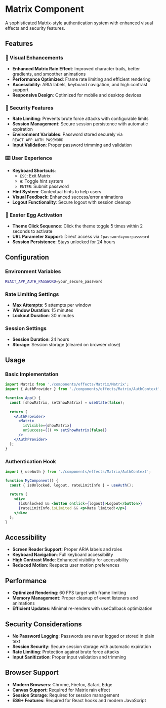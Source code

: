 # Matrix Component

A sophisticated Matrix-style authentication system with enhanced visual effects and security features.

## Features

### 🎨 Visual Enhancements

- **Enhanced Matrix Rain Effect**: Improved character trails, better gradients, and smoother animations
- **Performance Optimized**: Frame rate limiting and efficient rendering
- **Accessibility**: ARIA labels, keyboard navigation, and high contrast support
- **Responsive Design**: Optimized for mobile and desktop devices

### 🔐 Security Features

- **Rate Limiting**: Prevents brute force attacks with configurable limits
- **Session Management**: Secure session persistence with automatic expiration
- **Environment Variables**: Password stored securely via `REACT_APP_AUTH_PASSWORD`
- **Input Validation**: Proper password trimming and validation

### ⌨️ User Experience

- **Keyboard Shortcuts**:
  - `ESC`: Exit Matrix
  - `H`: Toggle hint system
  - `ENTER`: Submit password
- **Hint System**: Contextual hints to help users
- **Visual Feedback**: Enhanced success/error animations
- **Logout Functionality**: Secure logout with session cleanup

### 🎯 Easter Egg Activation

- **Theme Click Sequence**: Click the theme toggle 5 times within 2 seconds to activate
- **URL Parameter Support**: Direct access via `?password=yourpassword`
- **Session Persistence**: Stays unlocked for 24 hours

## Configuration

### Environment Variables

```bash
REACT_APP_AUTH_PASSWORD=your_secure_password
```

### Rate Limiting Settings

- **Max Attempts**: 5 attempts per window
- **Window Duration**: 15 minutes
- **Lockout Duration**: 30 minutes

### Session Settings

- **Session Duration**: 24 hours
- **Storage**: Session storage (cleared on browser close)

## Usage

### Basic Implementation

```jsx
import Matrix from './components/effects/Matrix/Matrix';
import { AuthProvider } from './components/effects/Matrix/AuthContext';

function App() {
  const [showMatrix, setShowMatrix] = useState(false);
  
  return (
    <AuthProvider>
      <Matrix 
        isVisible={showMatrix} 
        onSuccess={() => setShowMatrix(false)} 
      />
    </AuthProvider>
  );
}
```

### Authentication Hook

```jsx
import { useAuth } from './components/effects/Matrix/AuthContext';

function MyComponent() {
  const { isUnlocked, logout, rateLimitInfo } = useAuth();
  
  return (
    <div>
      {isUnlocked && <button onClick={logout}>Logout</button>}
      {rateLimitInfo.isLimited && <p>Rate limited!</p>}
    </div>
  );
}
```

## Accessibility

- **Screen Reader Support**: Proper ARIA labels and roles
- **Keyboard Navigation**: Full keyboard accessibility
- **High Contrast Mode**: Enhanced visibility for accessibility
- **Reduced Motion**: Respects user motion preferences

## Performance

- **Optimized Rendering**: 60 FPS target with frame limiting
- **Memory Management**: Proper cleanup of event listeners and animations
- **Efficient Updates**: Minimal re-renders with useCallback optimization

## Security Considerations

- **No Password Logging**: Passwords are never logged or stored in plain text
- **Session Security**: Secure session storage with automatic expiration
- **Rate Limiting**: Protection against brute force attacks
- **Input Sanitization**: Proper input validation and trimming

## Browser Support

- **Modern Browsers**: Chrome, Firefox, Safari, Edge
- **Canvas Support**: Required for Matrix rain effect
- **Session Storage**: Required for session management
- **ES6+ Features**: Required for React hooks and modern JavaScript
